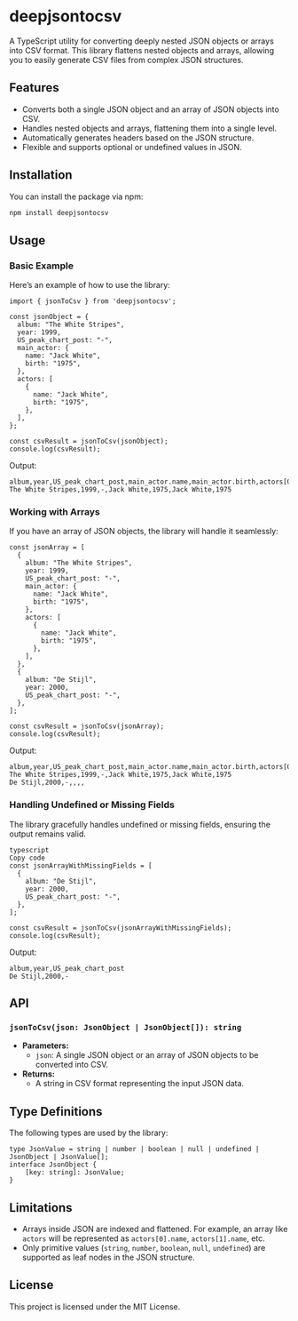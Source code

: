 # deepjsontocsv

A TypeScript utility for converting deeply nested JSON objects or arrays into CSV format. This library flattens nested objects and arrays, allowing you to easily generate CSV files from complex JSON structures.

## Features

- Converts both a single JSON object and an array of JSON objects into CSV.
- Handles nested objects and arrays, flattening them into a single level.
- Automatically generates headers based on the JSON structure.
- Flexible and supports optional or undefined values in JSON.

## Installation

You can install the package via npm:

```bash
npm install deepjsontocsv
```

## Usage

### Basic Example

Here’s an example of how to use the library:

```tsx
import { jsonToCsv } from 'deepjsontocsv';

const jsonObject = {
  album: "The White Stripes",
  year: 1999,
  US_peak_chart_post: "-",
  main_actor: {
    name: "Jack White",
    birth: "1975",
  },
  actors: [
    {
      name: "Jack White",
      birth: "1975",
    },
  ],
};

const csvResult = jsonToCsv(jsonObject);
console.log(csvResult);

```

Output:

```csv
album,year,US_peak_chart_post,main_actor.name,main_actor.birth,actors[0].name,actors[0].birth
The White Stripes,1999,-,Jack White,1975,Jack White,1975
```

### Working with Arrays

If you have an array of JSON objects, the library will handle it seamlessly:

```tsx
const jsonArray = [
  {
    album: "The White Stripes",
    year: 1999,
    US_peak_chart_post: "-",
    main_actor: {
      name: "Jack White",
      birth: "1975",
    },
    actors: [
      {
        name: "Jack White",
        birth: "1975",
      },
    ],
  },
  {
    album: "De Stijl",
    year: 2000,
    US_peak_chart_post: "-",
  },
];

const csvResult = jsonToCsv(jsonArray);
console.log(csvResult);

```

Output:

```csv
album,year,US_peak_chart_post,main_actor.name,main_actor.birth,actors[0].name,actors[0].birth
The White Stripes,1999,-,Jack White,1975,Jack White,1975
De Stijl,2000,-,,,,
```

### Handling Undefined or Missing Fields

The library gracefully handles undefined or missing fields, ensuring the output remains valid.

```tsx
typescript
Copy code
const jsonArrayWithMissingFields = [
  {
    album: "De Stijl",
    year: 2000,
    US_peak_chart_post: "-",
  },
];

const csvResult = jsonToCsv(jsonArrayWithMissingFields);
console.log(csvResult);

```

Output:

```csv
album,year,US_peak_chart_post
De Stijl,2000,-

```

## API

### `jsonToCsv(json: JsonObject | JsonObject[]): string`

- **Parameters:**
    - `json`: A single JSON object or an array of JSON objects to be converted into CSV.
- **Returns:**
    - A string in CSV format representing the input JSON data.

## Type Definitions

The following types are used by the library:

```tsx
type JsonValue = string | number | boolean | null | undefined | JsonObject | JsonValue[];
interface JsonObject {
    [key: string]: JsonValue;
}

```

## Limitations

- Arrays inside JSON are indexed and flattened. For example, an array like `actors` will be represented as `actors[0].name`, `actors[1].name`, etc.
- Only primitive values (`string`, `number`, `boolean`, `null`, `undefined`) are supported as leaf nodes in the JSON structure.

## License

This project is licensed under the MIT License.
